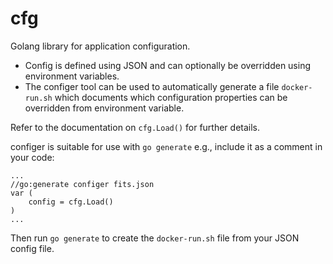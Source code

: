 # cfg

Golang library for application configuration.

* Config is defined using JSON and can optionally be overridden using environment variables.
* The configer tool can be used to automatically generate a file `docker-run.sh` which documents which configuration properties can be overridden from environment variable.

Refer to the documentation on `cfg.Load()` for further details.

configer is suitable for use with `go generate` e.g., include it as a comment in your code:

```
...
//go:generate configer fits.json
var (
	config = cfg.Load()
)
...
```

Then run `go generate` to create the `docker-run.sh` file from your JSON config file.